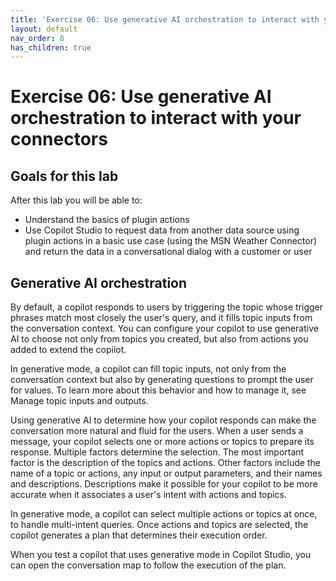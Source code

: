 ```yaml
---
title: 'Exercise 06: Use generative AI orchestration to interact with your connectors'
layout: default
nav_order: 8
has_children: true
---
```


# Exercise 06: Use generative AI orchestration to interact with your connectors

## Goals for this lab

After this lab you will be able to:
- Understand the basics of plugin actions
- Use Copilot Studio to request data from another data source using plugin actions in a basic use case (using the MSN Weather Connector) and return the data in a conversational dialog with a customer or user	


## Generative AI orchestration

By default, a copilot responds to users by triggering the topic whose trigger phrases match most closely the user's query, and it fills topic inputs from the conversation context. You can configure your copilot to use generative AI to choose not only from topics you created, but also from actions you added to extend the copilot.

In generative mode, a copilot can fill topic inputs, not only from the conversation context but also by generating questions to prompt the user for values. To learn more about this behavior and how to manage it, see Manage topic inputs and outputs.

Using generative AI to determine how your copilot responds can make the conversation more natural and fluid for the users. When a user sends a message, your copilot selects one or more actions or topics to prepare its response. Multiple factors determine the selection. The most important factor is the description of the topics and actions. Other factors include the name of a topic or actions, any input or output parameters, and their names and descriptions. Descriptions make it possible for your copilot to be more accurate when it associates a user's intent with actions and topics.

In generative mode, a copilot can select multiple actions or topics at once, to handle multi-intent queries. Once actions and topics are selected, the copilot generates a plan that determines their execution order.

When you test a copilot that uses generative mode in Copilot Studio, you can open the conversation map to follow the execution of the plan.
